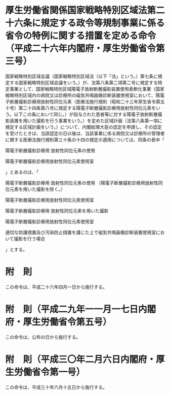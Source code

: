 # 厚生労働省関係国家戦略特別区域法第二十六条に規定する政令等規制事業に係る省令の特例に関する措置を定める命令（平成二十六年内閣府・厚生労働省令第三号）
国家戦略特別区域会議（国家戦略特別区域法（以下「法」という。）第七条に規定する国家戦略特別区域会議をいう。）が、法第八条第二項第二号に規定する特定事業として、国家戦略特別区域陽電子放射断層撮影装置使用柔軟化事業（国家戦略特別区域内の病院又は診療所の磁気共鳴画像診断装置使用室において、陽電子断層撮影診療用放射性同位元素（医療法施行規則（昭和二十三年厚生省令第五十号）第二十四条第八号に規定する陽電子断層撮影診療用放射性同位元素をいう。以下この条において同じ。）が投与された患者等に対する陽電子放射断層撮影装置を用いた撮影を行う事業をいう。）を定めた区域計画（法第八条第一項に規定する区域計画をいう。）について、内閣総理大臣の認定を申請し、その認定を受けたときは、当該認定の日以後は、当該事業に係る病院又は診療所の管理者に関する医療法施行規則第三十条の十四の規定の適用については、同条の表中「



陽電子断層撮影診療用
放射性同位元素の使用


陽電子断層撮影診療用放射性同位元素使用室






」とあるのは、「



陽電子断層撮影診療用
放射性同位元素の使用
（陽電子断層撮影診療用放射性同位元素を用いた撮影を除く。）


陽電子断層撮影診療用放射性同位元素使用室







陽電子断層撮影診療用
放射性同位元素を用いた撮影


陽電子断層撮影診療用放射性同位元素使用室


適切な防護措置及び汚染防止措置を講じた上で磁気共鳴画像診断装置使用室において撮影を行う場合



」とする。
# 附　則
この命令は、平成二十六年四月一日から施行する。
# 附　則（平成二九年一一月一七日内閣府・厚生労働省令第五号）
この命令は、公布の日から施行する。
# 附　則（平成三〇年二月六日内閣府・厚生労働省令第一号）
この命令は、平成三十年六月十五日から施行する。
